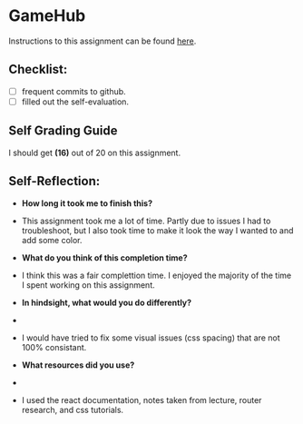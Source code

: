 GameHub
===================================

Instructions to this assignment can be found [here](https://it3049c.github.io/assignments/gamehub/).

## Checklist:
- [ ] frequent commits to github.
- [ ] filled out the self-evaluation.

## Self Grading Guide
<!--- Update the following line with your self-grade --->
<!--- Check the Rubric on Canvas for a guideline --->

I should get **(16)** out of 20 on this assignment.

## Self-Reflection:
- **How long it took me to finish this?**
<!-- Answer below this line -->
- This assignment took me a lot of time. Partly due to issues I had to troubleshoot, but I also took time to make it look the way I wanted to and add some color. 

- **What do you think of this completion time?**
<!-- Answer below this line -->
- I think this was a fair complettion time. I enjoyed the majority of the time I spent working on this assignment. 

- **In hindsight, what would you do differently?**
- <!-- Answer below this line -->
- I would have tried to fix some visual issues (css spacing) that are not 100% consistant. 

- **What resources did you use?**
- <!-- Answer below this line -->
- I used the react documentation, notes taken from lecture, router research, and css tutorials. 

